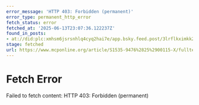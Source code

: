 ```yaml
---
error_message: 'HTTP 403: Forbidden (permanent)'
error_type: permanent_http_error
fetch_status: error
fetched_at: '2025-06-13T23:07:36.122237Z'
found_in_posts:
- at://did:plc:xmhsm6jsrsnhlq4cyq2hai7e/app.bsky.feed.post/3lrflkximkk2d
stage: fetched
url: https://www.mcponline.org/article/S1535-9476%2825%2900115-X/fulltext
---
```


# Fetch Error

Failed to fetch content: HTTP 403: Forbidden (permanent)